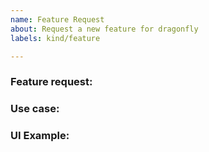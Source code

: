 ```yaml
---
name: Feature Request
about: Request a new feature for dragonfly
labels: kind/feature

---
```


### Feature request:

<!-- Please describe the feature request and why you would like to have it -->

### Use case:

<!-- Please add a concrete use case to demonstrate how such a feature would add value for the user. -->

### UI Example:

<!-- If this is about a new command or command line options, please let us know how you would add it to UI (in the code block below). -->

